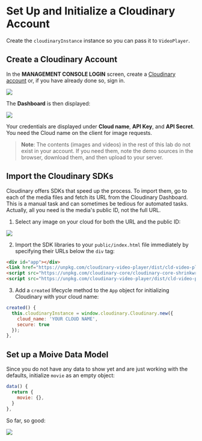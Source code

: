 # Set Up and Initialize a Cloudinary Account 

Create the `cloudinaryInstance` instance so you can pass it to `VideoPlayer`.


## Create a Cloudinary Account

In the **MANAGEMENT CONSOLE LOGIN** screen, create a [Cloudinary account](https://cloudinary.com/users/login) or, if you have already done so, sign in.

![](https://d2mxuefqeaa7sj.cloudfront.net/s_C4E0BB4A3CA481FA22D9AA6239D953F2B1D94D00408DB28F7AB567E3C6C4DB1A_1521618396504_Screen+Shot+2018-03-21+at+8.46.20+AM.png)


The **Dashboard** is then displayed:

![](https://d2mxuefqeaa7sj.cloudfront.net/s_C4E0BB4A3CA481FA22D9AA6239D953F2B1D94D00408DB28F7AB567E3C6C4DB1A_1521618722441_Screen+Shot+2018-03-21+at+8.48.56+AM.png)


Your credentials are displayed under **Cloud name**, **API Key**, and **API Secret**. You need the Cloud name on the client  for image requests.


> **Note**: The contents (images and videos) in the rest of this lab do not exist in your account. If you need them, note the demo sources in the browser, download them, and then upload to your server.


## Import the Cloudinary SDKs

Cloudinary offers SDKs that speed up the process. To import them, go to each of the media files and fetch its URL from the Cloudinary Dashboard. This is a manual task and can sometimes be tedious for automated tasks. Actually, all you need is the media's public ID, not the full URL.

1. Select any image on your cloud for both the URL and the public ID:

![](https://d2mxuefqeaa7sj.cloudfront.net/s_C4E0BB4A3CA481FA22D9AA6239D953F2B1D94D00408DB28F7AB567E3C6C4DB1A_1521619740815_Screen+Shot+2018-03-21+at+9.06.14+AM.png)


2. Import the SDK libraries to your `public/index.html` file immediately by specifying their URLs below the `div` tag:

```html
<div id="app"></div>
<link href="https://unpkg.com/cloudinary-video-player/dist/cld-video-player.min.css" rel="stylesheet">
<script src="https://unpkg.com/cloudinary-core/cloudinary-core-shrinkwrap.min.js" type="text/javascript"></script>
<script src="https://unpkg.com/cloudinary-video-player/dist/cld-video-player.min.js" type="text/javascript"></script>
```

3. Add a `created` lifecycle method to the `App` object for initializing Cloudinary with your cloud name:

```js
created() {
  this.cloudinaryInstance = window.cloudinary.Cloudinary.new({
    cloud_name: 'YOUR CLOUD NAME',
    secure: true
  });
},
```

## Set up a Moive Data Model

Since you do not have any data to show yet and are just working with the defaults, initialize `movie` as an empty object:

```js
data() {
  return {
    movie: {},
  }
},
```

So far, so good:

![](https://res.cloudinary.com/christekh/image/upload/v1521675046/Screen_Shot_2018-03-22_at_12.26.46_AM_jph6qh.png)